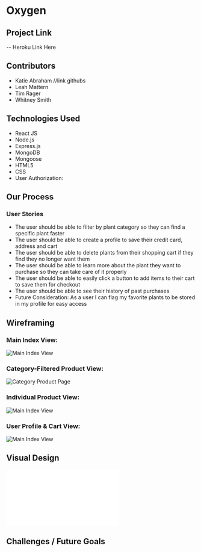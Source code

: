 # Oxygen

## Project Link
-- Heroku Link Here

## Contributors
- Katie Abraham //link githubs
- Leah Mattern
- Tim Rager
- Whitney Smith

## Technologies Used
- React JS
- Node.js
- Express.js
- MongoDB
- Mongoose
- HTML5
- CSS
- User Authorization:

## Our Process

### User Stories
- The user should be able to filter by plant category so they can find a specific plant faster
- The user should be able to create a profile to save their credit card, address and cart
- The user should be able to delete plants from their shopping cart if they find they no longer want them
- The user should be able to learn more about the plant they want to purchase so they can take care of it properly
- The user should be able to easily click a button to add items to their cart to save them for checkout
- The user should be able to see their history of past purchases
- Future Consideration: As a user I can flag my favorite plants to be stored in my profile for easy access

## Wireframing
### Main Index View:
![Main Index View](./images/Index_View.png)

### Category-Filtered Product View:
![Category Product Page](./images/Filtered_View.png)

### Individual Product View:
![Main Index View](./images/Product_View.png)

### User Profile & Cart View:
![Main Index View](./images/profile_page.png)

## Visual Design
![visual & color design](./images/visual_colordesign.pdf)

## Challenges / Future Goals